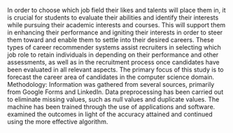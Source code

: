 In order to choose which job field their likes and talents will place them in, it is crucial for students to evaluate their abilities and identify their interests while pursuing their academic interests and courses. This will support them in enhancing their performance and igniting their interests in order to steer them toward and enable them to settle into their desired careers. These types of career recommender systems assist recruiters in selecting which job role to retain individuals in depending on their performance and other assessments, as well as in the recruitment process once candidates have been evaluated in all relevant aspects. The primary focus of this study is to forecast the career area of candidates in the computer science domain. Methodology: Information was gathered from several sources, primarily from Google Forms and LinkedIn. Data preprocessing has been carried out to eliminate missing values, such as null values and duplicate values. The machine has been trained through the use of applications and software. examined the outcomes in light of the accuracy attained and continued using the more effective algorithm.

